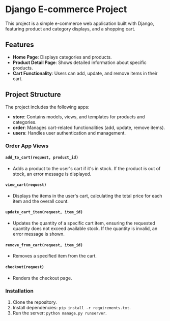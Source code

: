# Django E-commerce Project

This project is a simple e-commerce web application built with Django, featuring product and category displays, and a shopping cart.

## Features

- **Home Page**: Displays categories and products.
- **Product Detail Page**: Shows detailed information about specific products.
- **Cart Functionality**: Users can add, update, and remove items in their cart.

## Project Structure

The project includes the following apps:

- **store**: Contains models, views, and templates for products and categories.
- **order**: Manages cart-related functionalities (add, update, remove items).
- **users**: Handles user authentication and management.

### Order App Views

#### `add_to_cart(request, product_id)`
- Adds a product to the user's cart if it's in stock. If the product is out of stock, an error message is displayed.

#### `view_cart(request)`
- Displays the items in the user's cart, calculating the total price for each item and the overall count.

#### `update_cart_item(request, item_id)`
- Updates the quantity of a specific cart item, ensuring the requested quantity does not exceed available stock. If the quantity is invalid, an error message is shown.

#### `remove_from_cart(request, item_id)`
- Removes a specified item from the cart.

#### `checkout(request)`
- Renders the checkout page.

### Installation

1. Clone the repository.
2. Install dependencies: `pip install -r requirements.txt`.
3. Run the server: `python manage.py runserver`.
